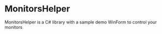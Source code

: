 # MonitorsHelper
MonitorsHelper is a C# library with a sample demo WinForm to control your monitors
